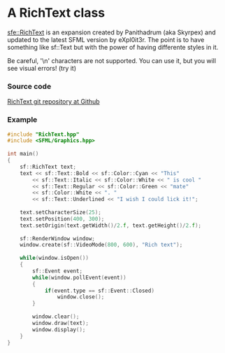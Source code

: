 # A RichText class

[sfe::RichText](https://github.com/Skyrpex/RichText) is an expansion created by Panithadrum (aka Skyrpex) and updated to the latest SFML version by eXpl0it3r. The point is to have something like sf::Text but with the power of having differente styles in it.

Be careful, '\n' characters are not supported. You can use it, but you will see visual errors! (try it)


### Source code

[RichText git repository at Github](https://github.com/Skyrpex/RichText)

### Example

```cpp
#include "RichText.hpp"
#include <SFML/Graphics.hpp>
 
int main()
{
	sf::RichText text;
	text << sf::Text::Bold << sf::Color::Cyan << "This"
		<< sf::Text::Italic << sf::Color::White << " is cool "
		<< sf::Text::Regular << sf::Color::Green << "mate"
		<< sf::Color::White << ". "
		<< sf::Text::Underlined << "I wish I could lick it!";
 
	text.setCharacterSize(25);
	text.setPosition(400, 300);
	text.setOrigin(text.getWidth()/2.f, text.getHeight()/2.f);
 
	sf::RenderWindow window;
	window.create(sf::VideoMode(800, 600), "Rich text");
 
	while(window.isOpen())
	{
		sf::Event event;
		while(window.pollEvent(event))
		{
			if(event.type == sf::Event::Closed)
				window.close();
		}
 
		window.clear();
		window.draw(text);
		window.display();
	}
}
```
